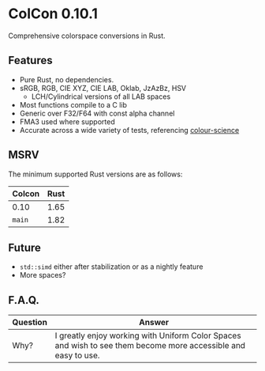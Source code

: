 # ColCon 0.10.1
Comprehensive colorspace conversions in Rust.

## Features
  * Pure Rust, no dependencies.
  * sRGB, RGB, CIE XYZ, CIE LAB, Oklab, JzAzBz, HSV
    + LCH/Cylindrical versions of all LAB spaces
  * Most functions compile to a C lib
  * Generic over F32/F64 with const alpha channel
  * FMA3 used where supported
  * Accurate across a wide variety of tests, referencing [colour-science](https://github.com/colour-science/colour)

## MSRV
The minimum supported Rust versions are as follows:

|Colcon|Rust|
|-|-|
|0.10|1.65|
|`main`|1.82|

## Future
  * `std::simd` either after stabilization or as a nightly feature
  * More spaces?

## F.A.Q.
Question|Answer
---|---
Why?|I greatly enjoy working with Uniform Color Spaces and wish to see them become more accessible and easy to use.
